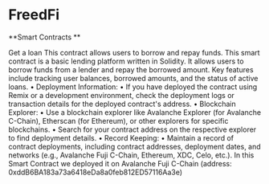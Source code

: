 # FreedFi
**Smart Contracts **

Get a loan 
This contract allows users to borrow and repay funds.
This smart contract is a basic lending platform written in Solidity. It allows users to borrow funds from a lender and repay the borrowed amount. Key features include tracking user balances, borrowed amounts, and the status of active loans.
	•			Deployment Information:
	•	If you have deployed the contract using Remix or a development environment, check the deployment logs or transaction details for the deployed contract's address.
	•			Blockchain Explorer:
	•	Use a blockchain explorer like Avalanche Explorer (for Avalanche C-Chain), Etherscan (for Ethereum), or other explorers for specific blockchains.
	•	Search for your contract address on the respective explorer to find deployment details.
	•			Record Keeping:
	•	Maintain a record of contract deployments, including contract addresses, deployment dates, and networks (e.g., Avalanche Fuji C-Chain, Ethereum, XDC, Celo, etc.).
In this Smart Contract we deployed it on Avalanche Fuji C-Chain (address: 0xddB6BA183a73a6418eDa8a0feb812ED57116Aa3e) 
